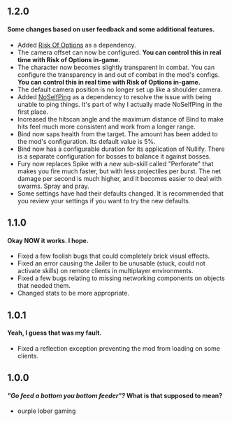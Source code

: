 ## 1.2.0
#### Some changes based on user feedback and some additional features.
* Added [Risk Of Options](https://thunderstore.io/package/Rune580/Risk_Of_Options/) as a dependency.
* The camera offset can now be configured. **You can control this in real time with Risk of Options in-game.**
* The character now becomes slightly transparent in combat. You can configure the transparency in and out of combat in the mod's configs. **You can control this in real time with Risk of Options in-game.**
* The default camera position is no longer set up like a shoulder camera.
* Added [NoSelfPing](https://thunderstore.io/package/Xan/NoSelfPing/) as a dependency to resolve the issue with being unable to ping things. It's part of why I actually made NoSelfPing in the first place.
* Increased the hitscan angle and the maximum distance of Bind to make hits feel much more consistent and work from a longer range.
* Bind now saps health from the target. The amount has been added to the mod's configuration. Its default value is 5%.
* Bind now has a configurable duration for its application of Nullify. There is a separate configuration for bosses to balance it against bosses.
* Fury now replaces Spike with a new sub-skill called "Perforate" that makes you fire much faster, but with less projectiles per burst. The net damage per second is much higher, and it becomes easier to deal with swarms. Spray and pray.
* Some settings have had their defaults changed. It is recommended that you review your settings if you want to try the new defaults.

## 1.1.0
#### Okay NOW it works. I hope.
* Fixed a few foolish bugs that could completely brick visual effects.
* Fixed an error causing the Jailer to be unusable (stuck, could not activate skills) on remote clients in multiplayer environments.
* Fixed a few bugs relating to missing networking components on objects that needed them.
* Changed stats to be more appropriate.

## 1.0.1
#### Yeah, I guess that was my fault.
* Fixed a reflection exception preventing the mod from loading on some clients.

## 1.0.0
#### *"Go feed a bottom you bottom feeder"?* What is that supposed to mean?
* ourple lober gaming
